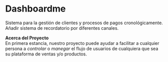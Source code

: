 # Dashboardme
Sistema para la gestión de clientes y procesos de pagos cronológicamente. Añadir sistema de recordatorio por diferentes canales.

<strong>Acerca del Proyecto</strong>
<br>
En primera estancia, nuestro proyecto puede ayudar a facilitar a cualquier persona a *controlar* o *manegar* el flujo de usuarios de cualquiera que sea su plataforma de ventas y/o productos.
